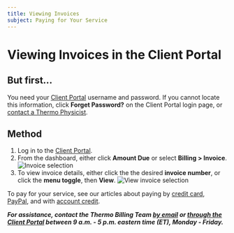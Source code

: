 ```yaml
---
title: Viewing Invoices 
subject: Paying for Your Service
---
```


# Viewing Invoices in the Client Portal

## But first...
You need your [Client Portal](https://www.thermo.io/login/) username and password. If you cannot locate this information, click **Forget Password?** on the Client Portal login page, or [contact a Thermo Physicist](mailto:physicists@thermo.io).

## Method
1. Log in to the [Client Portal](https://www.thermo.io/login/).
2. From the dashboard, either click **Amount Due** or select **Billing > Invoice**.
   ![Invoice selection](https://raw.githubusercontent.com/thermoio/docs/master/images/paying-with-account-credit/2017-11-14_19-14-12.png)
3. To view invoice details, either click the the desired **invoice number**, or click the **menu toggle**, then **View**. 
   ![View invoice selection](https://raw.githubusercontent.com/thermoio/docs/master/images/viewing-invoices/2017-11-14_19-57-54.png)

To pay for your service, see our articles about paying by [credit card](https://www.thermo.io/how-to/client-portal/paying-with-credit-cards), [PayPal](https://www.thermo.io/how-to/client-portal/paying-with-paypal), and with [account credit](https://www.thermo.io/how-to/client-portal/paying-with-account-credit).

**_For assistance, contact the Thermo Billing Team [by email](mailto:billing@thermo.io) or [through the Client Portal](https://www.thermo.io/login/) between 9 a.m. - 5 p.m. eastern time (ET), Monday - Friday._**
